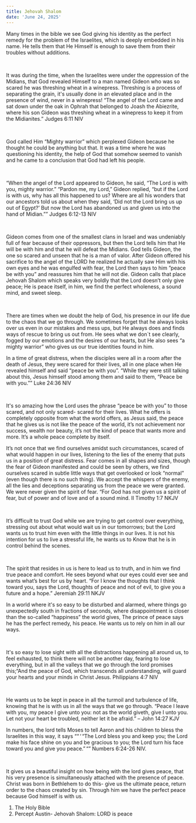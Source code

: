 ```yaml
---
title: Jehovah Shalom
date: 'June 24, 2025'
---
```


<script>
  import { theme2 } from '../../../../store/themes/theme2.svelte';
  import ArticleHero from '../../../../components/article_components/article_hero.svelte';
  import ArticleHeader from '../../../../components/article_components/article_header.svelte';
</script>

<ArticleHero 
  title={title} 
  date={date}
  subtopic={theme2.subtopics[1]} 
/>

<ArticleHeader content="Shalom To Fear" />

Many times in the bible we see God giving his identity as the perfect remedy for the problem of the Israelites, which is deeply embedded in his name. He tells them that He Himself is enough to save them from their troubles without additions.

<br />

It was during the time, when the Israelites were under the oppression of the Midians, that God revealed Himself to a man named Gideon who was so scared he was threshing wheat in a winepress. Threshing is a process of separating the grain, it's usually done in an elevated place and in the presence of wind, never in a winepress! “The angel of the Lord came and sat down under the oak in Ophrah that belonged to Joash the Abiezrite, where his son Gideon was threshing wheat in a winepress to keep it from the Midianites.” Judges 6:11 NIV

<br />

God called Him “Mighty warrior” which perplexed Gideon because he thought he could be anything but that. It was a time where he was questioning his identity, the help of God that somehow seemed to vanish and he came to a conclusion that God had left his people.

<br />

“When the angel of the Lord appeared to Gideon, he said, “The Lord is with you, mighty warrior.” “Pardon me, my Lord,” Gideon replied, “but if the Lord is with us, why has all this happened to us? Where are all his wonders that our ancestors told us about when they said, ‘Did not the Lord bring us up out of Egypt?’ But now the Lord has abandoned us and given us into the hand of Midian.”” Judges 6:12-13 NIV

<br />

Gideon comes from one of the smallest clans in Israel and was undeniably full of fear because of their oppressors, but then the Lord tells him that He will be with him and that he will defeat the Midians. God tells Gideon, the one so scared and unseen that he is a man of valor. After Gideon offered his sacrifice to the angel of the LORD he realized he actually saw Him with his own eyes and he was engulfed with fear, the Lord then says to him ”peace be with you” and reassures him that he will not die. Gideon calls that place Jehovah Shalom which speaks very boldly that the Lord doesn’t only give peace; He is peace itself, in him, we find the perfect wholeness, a sound mind, and sweet sleep.

<br />

There are times when we doubt the help of God, his presence in our life due to the chaos that we go through. We sometimes forget that he always looks over us even in our mistakes and mess ups, but He always does and finds ways of rescue to bring us out from. He sees what we don`t see clearly, fogged by our emotions and the desires of our hearts, but He also sees “a mighty warrior” who gives us our true identities found in him.

<ArticleHeader content="Shalom To Chaos" />

In a time of great distress, when the disciples were all in a room after the death of Jesus, they were scared for their lives, all in one place when He revealed himself and said “peace be with you”. “While they were still talking about this, Jesus himself stood among them and said to them, “Peace be with you.”” Luke 24:36 NIV

<br />

It's so amazing how the Lord uses the phrase “peace be with you” to those scared, and not only scared- scared for their lives. What he offers is completely opposite from what the world offers, as Jesus said, the peace that he gives us is not like the peace of the world, it’s not achievement nor success, wealth nor beauty, it’s not the kind of peace that wants more and more. It’s a whole peace complete by itself.

<ArticleHeader content="Shalom To Anxiety" />

It’s not once that we find ourselves amidst such circumstances, scared of what would happen in our lives, listening to the lies of the enemy that puts us in a position of great distress. Fear comes in all shapes and sizes, though the fear of Gideon manifested and could be seen by others, we find ourselves scared in subtle little ways that get overlooked or look “normal” (even though there is no such thing). We accept the whispers of the enemy, all the lies and deceptions separating us from the peace we were granted. We were never given the spirit of fear. “For God has not given us a spirit of fear, but of power and of love and of a sound mind. ‭‭II Timothy‬ ‭1‬:‭7‬ ‭NKJV‬‬

<br />

It’s difficult to trust God while we are trying to get control over everything, stressing out about what would wait us in our tomorrows; but the Lord wants us to trust him even with the little things in our lives. It is not his intention for us to live a stressful life, he wants us to Know that he is in control behind the scenes.

<br />

The spirit that resides in us is here to lead us to truth, and in him we find true peace and comfort. He sees beyond what our eyes could ever see and wants what’s best for us by heart. “For I know the thoughts that I think toward you, says the Lord, thoughts of peace and not of evil, to give you a future and a hope.” Jeremiah 29:11 NKJV

<ArticleHeader content="The Prince of Peace" />

In a world where it's so easy to be disturbed and alarmed, where things go unexpectedly south in fractions of seconds, where disappointment is closer than the so-called “happiness” the world gives, The prince of peace says he has the perfect remedy, his peace. He wants us to rely on him in all our ways.

<br />

It's so easy to lose sight with all the distractions happening all around us, to feel exhausted, to think there will not be another day, fearing to lose everything, but in all the valleys that we go through the lord promises this;“And the peace of God, which transcends all understanding, will guard your hearts and your minds in Christ Jesus. Philippians 4:7 NIV

<br />

He wants us to be kept in peace in all the turmoil and turbulence of life, knowing that he is with us in all the ways that we go through. “Peace I leave with you, my peace I give unto you: not as the world giveth, give I unto you. Let not your heart be troubled, neither let it be afraid.” – John 14:27 KJV

<ArticleHeader content="The ultimate Peace" />

In numbers, the lord tells Moses to tell Aaron and his children to bless the Israelites in this way, it says ““ ‘ “The Lord bless you and keep you; the Lord make his face shine on you and be gracious to you; the Lord turn his face toward you and give you peace.” “” Numbers 6:24-26 NIV.

<br />

It gives us a beautiful insight on how being with the lord gives peace, that his very presence is simultaneously attached with the presence of peace. Christ was born in Bethlehem to do this- give us the ultimate peace, return order to the chaos created by sin. Through him we have the perfect peace because God himself is with us.

<ArticleHeader content="References" />

1. The Holy Bible
2. Percept Austin- Jehovah Shalom: LORD is peace
